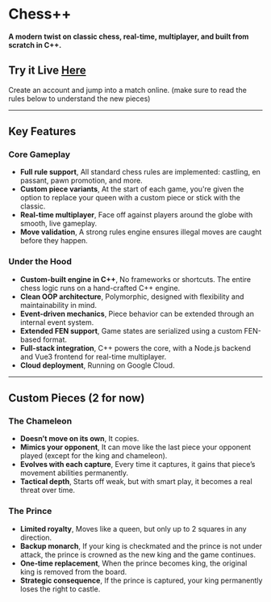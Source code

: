 
# Chess++  
**A modern twist on classic chess, real-time, multiplayer, and built from scratch in C++.**

## Try it Live  [Here](http://104.154.228.42:8000/)
Create an account and jump into a match online. (make sure to read the rules below to understand the new pieces)

---

## Key Features

### Core Gameplay
- **Full rule support**, All standard chess rules are implemented: castling, en passant, pawn promotion, and more.  
- **Custom piece variants**, At the start of each game, you're given the option to replace your queen with a custom piece or stick with the classic.
- **Real-time multiplayer**, Face off against players around the globe with smooth, live gameplay.  
- **Move validation**, A strong rules engine ensures illegal moves are caught before they happen.  

### Under the Hood
- **Custom-built engine in C++**, No frameworks or shortcuts. The entire chess logic runs on a hand-crafted C++ engine.  
- **Clean OOP architecture**, Polymorphic, designed with flexibility and maintainability in mind.  
- **Event-driven mechanics**, Piece behavior can be extended through an internal event system.  
- **Extended FEN support**, Game states are serialized using a custom FEN-based format.  
- **Full-stack integration**, C++ powers the core, with a Node.js backend and Vue3 frontend for real-time multiplayer.  
- **Cloud deployment**, Running on Google Cloud.
  
---

## Custom Pieces (2 for now)

### The Chameleon 
- **Doesn’t move on its own**, It copies.  
- **Mimics your opponent**, It can move like the last piece your opponent played (except for the king and chameleon).  
- **Evolves with each capture**, Every time it captures, it gains that piece’s movement abilities permanently.  
- **Tactical depth**, Starts off weak, but with smart play, it becomes a real threat over time.

### The Prince
- **Limited royalty**, Moves like a queen, but only up to 2 squares in any direction.  
- **Backup monarch**, If your king is checkmated and the prince is not under attack, the prince is crowned as the new king and the game continues.  
- **One-time replacement**, When the prince becomes king, the original king is removed from the board.  
- **Strategic consequence**, If the prince is captured, your king permanently loses the right to castle.

